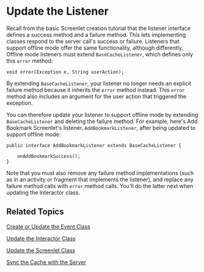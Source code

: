 # Update the Listener [](id=update-the-listener)

Recall from the basic Screenlet creation tutorial that the listener interface 
defines a success method and a failure method. This lets implementing classes 
respond to the server call's success or failure. Listeners that support offline 
mode offer the same functionality, although differently. Offline mode listeners 
must extend `BaseCacheListener`, which defines only this `error` method: 

    void error(Exception e, String userAction);

By extending `BaseCacheListener`, your listener no longer needs an explicit 
failure method because it inherits the `error` method instead. This `error` 
method also includes an argument for the user action that triggered the 
exception. 

You can therefore update your listener to support offline mode by extending 
`BaseCacheListener` and deleting the failure method. For example, here's Add 
Bookmark Screenlet's listener, `AddBookmarkListener`, after being updated to 
support offline mode: 

    public interface AddBookmarkListener extends BaseCacheListener {

        onAddBookmarkSuccess(); 
    }

Note that you must also remove any failure method implementations (such as in an 
activity or fragment that implements the listener), and replace any failure 
method calls with `error` method calls. You'll do the latter next when updating 
the Interactor class. 

## Related Topics [](id=related-topics)

[Create or Update the Event Class](/develop/tutorials/-/knowledge_base/7-1/create-or-update-the-event-class)

[Update the Interactor Class](/develop/tutorials/-/knowledge_base/7-1/update-the-interactor-class)

[Update the Screenlet Class](/develop/tutorials/-/knowledge_base/7-1/update-the-screenlet-class)

[Sync the Cache with the Server](/develop/tutorials/-/knowledge_base/7-1/sync-the-cache-with-the-server)
